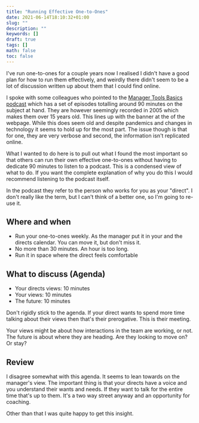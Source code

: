 ```yaml
---
title: "Running Effective One-to-Ones"
date: 2021-06-14T18:10:32+01:00
slug: ""
description: ""
keywords: []
draft: true
tags: []
math: false
toc: false
---
```


I've run one-to-ones for a couple years now I realised I didn't have a good plan for how to run them effectively, and weirdly there didn't seem to be a lot of discussion written up about them that I could find online.

I spoke with some colleagues who pointed to the [Manager Tools Basics podcast](https://www.manager-tools.com/manager-tools-basics) which has a set of episodes totalling around 90 minutes on the subject at hand. They are however seemingly recorded in 2005 which makes them over 15 years old. This lines up with the banner at the of the webpage. While this does seem old and despite pandemics and changes in technology it seems to hold up for the most part. The issue though is that for one, they are very verbose and second, the information isn't replicated online.

What I wanted to do here is to pull out what I found the most important so that others can run their own effective one-to-ones without having to dedicate 90 minutes to listen to a podcast. This is a condensed view of what to do. If you want the complete explanation of why you do this I would recommend listening to the podcast itself.

In the podcast they refer to the person who works for you as your "direct". I don't really like the term, but I can't think of a better one, so I'm going to re-use it.

## Where and when

* Run your one-to-ones weekly. As the manager put it in your and the directs calendar. You can move it, but don't miss it.
* No more than 30 minutes. An hour is too long.
* Run it in space where the direct feels comfortable

## What to discuss (Agenda)

* Your directs views: 10 minutes
* Your views: 10 minutes
* The future: 10 minutes

Don't rigidly stick to the agenda. If your direct wants to spend more time talking about their views then that's their prerogative. This is their meeting.

Your views might be about how interactions in the team are working, or not. The future is about where they are heading. Are they looking to move on? Or stay?

## Review

I disagree somewhat with this agenda. It seems to lean towards on the manager's view. The important thing is that your directs have a voice and you understand their wants and needs. If they want to talk for the entire time that's up to them. It's a two way street anyway and an opportunity for coaching.

Other than that I was quite happy to get this insight.

